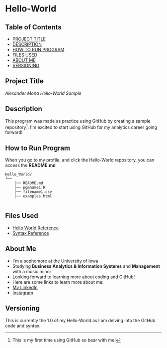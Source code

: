 # Hello-World

## Table of Contents 

- [PROJECT TITLE](#Project-Title)
- [DESCRIPTION](#Description)
- [HOW TO RUN PROGRAM](#How-to-run-program)
- [FILES USED](#files-used)
- [ABOUT ME](#about-me)
- [VERSIONING](#versioning)

## Project Title

*Alexander Mona Hello-World Sample* 




## Description

This program was made as practice using GitHub by creating a sample repository[^1]. I'm excited to start using GitHub for my analytics career going forward!

[^1]: This is my first time using GitHub so bear with me!


## How to Run Program

When you go to my profile, and click the Hello-World repository, you can access the **README.md**
```text
Hello_World/
└── 
    │── README.md
    │── pgmname1.R
    │── filename1.csv
    │── examples.html
   
```

## Files Used 

- [Hello World Reference](https://github.com/kristinearens/Hello_World)
- [Syntax Reference](https://help.github.com/en/github/writing-on-github/basic-writing-and-formatting-syntax)
  
## About Me

- I'm a sophomore at the University of Iowa 
- Studying **Business Analytics & Information Systems** and **Management** with a music minor
- Looking forward to learning more about coding and GitHub!
- Here are some links to learn more about me:
- [My LinkedIn](https://www.linkedin.com/in/alexander-mona/)
- [Instagram](https://www.instagram.com/itsalexmona/)

## Versioning

This is currently the 1.0 of my Hello-World as I am delving into the GitHub code and syntax.
